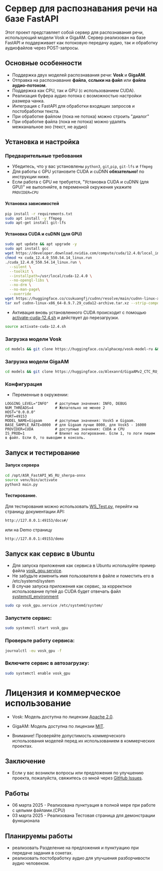 # Сервер для распознавания речи на базе FastAPI

Этот проект представляет собой сервер для распознавания речи, использующий модели Vosk и GigaAM. Сервер реализован на базе FastAPI и поддерживает как потоковую передачу аудио, так и обработку аудиофайлов через POST-запросы.

## Основные особенности

- Поддержка двух моделей распознавания речи: **Vosk** и **GigaAM**.
- Отправка на распознавание **файла**, **сслыки на файл** или **файла аудио-потоком**. 
- Поддержка как CPU, так и GPU (с использованием CUDA).
- Реализация буфера аудио потока с возможностью настройки размера чанка.
- Интеграция с FastAPI для обработки входящих запросов и постобработки текста.
- При обработке файлом (пока не потока) можно строить "диалог"
- При обработке файла (пока не потока) можно удалять межканальное эхо (текст, не аудио)


## Установка и настройка

### Предварительные требования

- Убедитесь, что у вас установлены `python3`, `git`,`pip`, `git-lfs` и `ffmpeg`
- Для работы с GPU установите CUDA и cuDNN **обязательно!** по инструкции ниже.
- Если работа с GPU не требуется, "Установка CUDA и cuDNN (для GPU)" не выполняйте, в переменной окружения укажите `PROVIDER=CPU` 

#### Установка зависимостей

```bash
pip install -r requirements.txt
sudo apt install -y ffmpeg
sudo apt-get install git-lfs
``` 
#### Установка CUDA и cuDNN (для GPU)

```bash
sudo apt update && apt upgrade -y
sudo apt install gcc
wget https://developer.download.nvidia.com/compute/cuda/12.4.0/local_installers/cuda_12.4.0_550.54.14_linux.run &&
chmod +x cuda_12.4.0_550.54.14_linux.run
./cuda_12.4.0_550.54.14_linux.run \
  --silent \
  --toolkit \
  --installpath=/usr/local/cuda-12.4.0 \
  --no-opengl-libs \
  --no-drm \
  --no-man-page\
  --override
wget https://huggingface.co/csukuangfj/cudnn/resolve/main/cudnn-linux-x86_64-8.9.7.29_cuda12-archive.tar.xz
tar xvf cudnn-linux-x86_64-8.9.7.29_cuda12-archive.tar.xz --strip-components=1 -C /usr/local/cuda-12.4.0
```
- Активация вновь установленного CUDA происходит с помощью [activate-cuda-12.4.sh](activate-cuda-12.4.sh) и действует до перезагрузки. 
```bash
source activate-cuda-12.4.sh
```
### Загрузка модели Vosk
```bash
cd models && git clone https://huggingface.co/alphacep/vosk-model-ru && cd ..
```
### Загрузка модели GigaAM
```bash 
cd models && git clone https://huggingface.co/Alexanrd/GigaAMv2_CTC_RU_ASR_for_sherpa_onnx && cd ..
```

### Конфигурация
- Переменные в окружении:
```
LOGGING_LEVEL="INFO"   # доступные значения: INFO, DEBUG
NUM_THREADS=4          # Желательно не менее 2
HOST="0.0.0.0"
PORT=49153
MODEL_NAME=Gigaam      # доступные значения: Vosk5 и Gigaam. 
BASE_SAMPLE_RATE=8000  # для Gigaam лучше 8000, для Vosk5 - 16000 
PROVIDER=CUDA          # доступные значения: CUDA и CPU 
IS_PROD=1              # Влияет на логирование. Если 1, то логи пишем в файл. Если 0, то выводим в консоль.
```


## Запуск и тестирование
#### Запуск сервера
```bash
cd /opt/ASR_FastAPI_WS_RU_sherpa-onnx
source venv/bin/activate
python3 main.py
```

#### Тестирование.

Для тестирования можно использовать [WS_Test.py](WS_Test.py), перейти на страницу документации API:
```html
http://127.0.0.1:49153/docs#/
```
или на Demo страницу
```html
http://127.0.0.1:49153/demo
```



## Запуск как сервис в Ubuntu
- Для запуска приложения как сервиса в Ubuntu используйте пример файла [vosk_gpu.service](vosk_gpu.service). 
- Не забудьте изменить имя пользователя в файле и поместить его в /etc/systemd/system
- В случае запуска приложения как сервис, за корректное использование путей до CUDA будет отвечать файл [systemctl_environment](systemctl_environment)

``` bash
sudo cp vosk_gpu.service /etc/systemd/system/
```

### Запустите сервис:

```bash
sudo systemctl start vosk_gpu
```

### Проверьте работу сервиса:

```bash
journalctl -eu vosk_gpu -f
```

### Включите сервис в автозагрузку:

```bash
sudo systemctl enable vosk_gpu
```

# Лицензия и коммерческое использование

- Vosk: Модель доступна по лицензии [Apache 2.0](https://github.com/alphacep/vosk-api?tab=Apache-2.0-1-ov-file).
- GigaAM: Модель доступна по лицензии [MIT](https://github.com/salute-developers/GigaAM/blob/main/LICENSE).

- Внимание! Проверяйте допустимость коммерческого использования моделей перед их использованием в коммерческих проектах.

## Заключение
- Если у вас возникли вопросы или предложения по улучшению проекта, пожалуйста, свяжитесь со мной через [GitHub Issues](https://github.com/Sanich137/ASR_FastAPI_WS_RU_sherpa-onnx/issues).

## Работы
- 06 марта 2025 - Реализована пунктуация в полной мере при работе с целыми файлами.(CPU)
- 03 марта 2025 - Реализована Тестовая страница для демонстрации функционала

## Планируемы работы
- реализовать Разделение на предложения и пунктуацию при передаче задания в сокетах.
- реализовать постобработку аудио для улучшения разборчивости аудио человеком.

